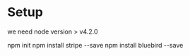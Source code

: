 # Setup
we need node version > v4.2.0

npm init
npm install stripe --save
npm install bluebird --save
